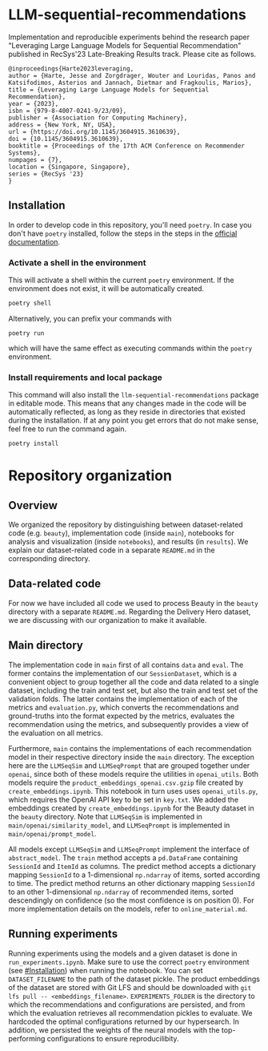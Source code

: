 # LLM-sequential-recommendations
Implementation and reproducible experiments behind the research paper "Leveraging Large Language Models for Sequential Recommendation" published in RecSys'23 Late-Breaking Results track. Please cite as follows.

```
@inproceedings{Harte2023leveraging,
author = {Harte, Jesse and Zorgdrager, Wouter and Louridas, Panos and Katsifodimos, Asterios and Jannach, Dietmar and Fragkoulis, Marios},
title = {Leveraging Large Language Models for Sequential Recommendation}, 
year = {2023},
isbn = {979-8-4007-0241-9/23/09},
publisher = {Association for Computing Machinery},
address = {New York, NY, USA},
url = {https://doi.org/10.1145/3604915.3610639},
doi = {10.1145/3604915.3610639},
booktitle = {Proceedings of the 17th ACM Conference on Recommender Systems},
numpages = {7},
location = {Singapore, Singapore},
series = {RecSys '23}
}
```


## Installation

In order to develop code in this repository, you'll need `poetry`. In case you don't have `poetry` installed, follow the steps in the steps in the [official documentation](https://python-poetry.org/docs/#installation).

### Activate a shell in the environment

This will activate a shell within the current `poetry` environment. If the environment does not exist, it will be automatically created.

```bash
poetry shell
```

Alternatively, you can prefix your commands with 

```
poetry run 
```

which will have the same effect as executing commands within the `poetry` environment. 

### Install requirements and local package

This command will also install the `llm-sequential-recommendations` package in editable mode. This means that any changes made in the code will be automatically reflected, as long as they reside in directories that existed during the installation. If at any point you get errors that do not make sense, feel free to run the command again.

```bash
poetry install
```


# Repository organization 

## Overview
We organized the repository by distinguishing between dataset-related code (e.g. `beauty`), implementation code (inside `main`), notebooks for analysis and visualization (inside `notebooks`), and results (in `results`). We explain our dataset-related code in a separate `README.md` in the corresponding directory. 

## Data-related code 
For now we have included all code we used to process Beauty in the `beauty` directory with a separate `README.md`. Regarding the Delivery Hero dataset, we are discussing with our organization to make it available.

## Main directory
The implementation code in `main` first of all contains `data` and `eval`. The former contains the implementation of our `SessionDataset`, which is a convenient object to group together all the code and data related to a single dataset, including the train and test set, but also the train and test set of the validation folds. The latter contains the implementation of each of the metrics and `evaluation.py`, which converts the recommendations and ground-truths into the format expected by the metrics, evaluates the recommendation using the metrics, and subsequently provides a view of the evaluation on all metrics. 

Furthermore, `main` contains the implementations of each recommendation model in their respective directory inside the `main` directory. The exception here are the `LLMSeqSim` and `LLMSeqPrompt` that are grouped together under `openai`, since both of these models require the utilities in `openai_utils`. Both models require the `product_embeddings_openai.csv.gzip` file created by `create_embeddings.ipynb`. This notebook in turn uses uses `openai_utils.py`, which requires the OpenAI API key to be set in `key.txt`. We added the embeddings created by `create_embeddings.ipynb` for the Beauty dataset in the `beauty` directory. Note that `LLMSeqSim` is implemented in `main/openai/similarity_model`, and `LLMSeqPrompt` is implemented in `main/openai/prompt_model`. 

All models except `LLMSeqSim` and `LLMSeqPrompt` implement the interface of `abstract_model`. The `train` method accepts a `pd.DataFrame` containing `SessionId` and `ItemId` as columns. The predict method accepts a dictionary mapping `SessionId` to a 1-dimensional `np.ndarray` of items, sorted according to time. The predict method returns an other dictionary mapping `SessionId` to an other 1-dimensional `np.ndarray` of recommended items, sorted descendingly on confidence (so the most confidence is on position 0). For more implementation details on the models, refer to `online_material.md`.

## Running experiments 
Running experiments using the models and a given dataset is done in `run_experiments.ipynb`. Make sure to use the correct `poetry` environment (see [#Installation](https://github.com/dh-r/LLM-Sequential-Recommendation/edit/main/README.md#installation)) when running the notebook. You can set `DATASET_FILENAME` to the path of the dataset pickle. The product embeddings of the dataset are stored with Git LFS and should be downloaded with `git lfs pull -- <embeddings_filename>`. `EXPERIMENTS_FOLDER` is the directory to which the recommendations and configurations are persisted, and from which the evaluation retrieves all recommendation pickles to evaluate. We hardcoded the optimal configurations returned by our hypersearch. In addition, we persisted the weights of the neural models with the top-performing configurations to ensure reproducilibity. 
